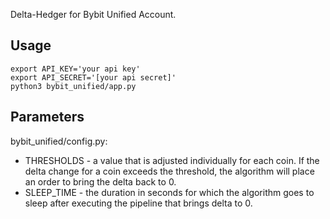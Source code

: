 Delta-Hedger for Bybit Unified Account.

## Usage
```console
export API_KEY='your api key'
export API_SECRET='[your api secret]'
python3 bybit_unified/app.py
```


## Parameters
bybit_unified/config.py:
- THRESHOLDS - a value that is adjusted individually for each coin. If the delta change for a coin exceeds the threshold, the algorithm will place an order to bring the delta back to 0.
- SLEEP_TIME - the duration in seconds for which the algorithm goes to sleep after executing the pipeline that brings delta to 0.